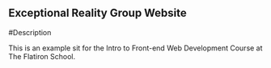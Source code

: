 Exceptional Reality Group Website
---


#Description

This is an example sit for the Intro to Front-end Web Development Course at The Flatiron School.